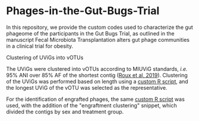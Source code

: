 # Phages-in-the-Gut-Bugs-Trial

In this repository, we provide the custom codes used to characterize the gut phageome of the participants in the Gut Bugs Trial, as outlined in the manuscript Fecal Microbiota Transplantation alters gut phage communities in a clinical trial for obesity. 

Clustering of UViGs into vOTUs

The UViGs were clustered into vOTUs according to MIUViG standards, _i.e._ 95% ANI over 85% AF of the shortest contig ([Roux et al, 2019](https://www.nature.com/articles/nbt.4306)). Clustering of the UViGs was performed based on length using a [custom R script](https://github.com/miczuppi/Phages-in-the-Gut-Bugs-Trial/blob/main/Clustering%20based%20on%20length.R), and the longest UViG of the vOTU was selected as the representative. 

For the identification of engrafted phages, the same [custom R script](https://github.com/miczuppi/Phages-in-the-Gut-Bugs-Trial/blob/main/Clustering%20based%20on%20length.R) was used, with the addition of the "engraftment clustering" snippet, which divided the contigs by sex and treatment group. 

